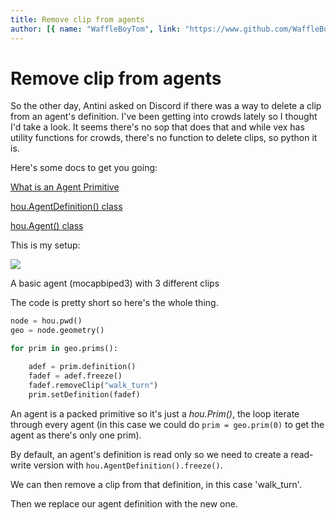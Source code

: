 ```yaml
---
title: Remove clip from agents
author: [{ name: "WaffleBoyTom", link: "https://www.github.com/WaffleBoyTom" }]
---
```


# Remove clip from agents

So the other day, Antini asked on Discord if there was a way to delete a clip from an agent's definition. I've been getting into crowds lately so I thought I'd take a look. It seems there's no sop that does that and while vex has utility functions for crowds, there's no function to delete clips, so python it is.

Here's some docs to get you going:

[What is an Agent Primitive](https://www.sidefx.com/docs/houdini/crowds/agents.html#agentdefinition)

[hou.AgentDefinition() class](https://www.sidefx.com/docs/houdini/hom/hou/AgentDefinition.html)

[hou.Agent() class](https://www.sidefx.com/docs/houdini/hom/hou/Agent.html)

This is my setup:

![](/img/RemoveClips/1.png)

A basic agent (mocapbiped3) with 3 different clips

The code is pretty short so here's the whole thing.

```python
node = hou.pwd()
geo = node.geometry()

for prim in geo.prims():

    adef = prim.definition()
    fadef = adef.freeze()
    fadef.removeClip("walk_turn")
    prim.setDefinition(fadef)
```

An agent is a packed primitive so it's just a _hou.Prim()_, the loop iterate through every agent (in this case we could do `prim = geo.prim(0)` to get the agent as there's only one prim).

By default, an agent's definition is read only so we need to create a read-write version with `hou.AgentDefinition().freeze()`.

We can then remove a clip from that definition, in this case 'walk_turn'.

Then we replace our agent definition with the new one.


